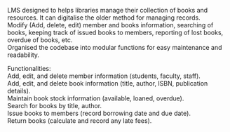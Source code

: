 LMS designed to helps libraries manage their collection of books and resources. It can digitalise the older method for managing records.<br />
Modify (Add, delete, edit) member and books information, searching of books, keeping track of issued books to members, reporting of lost books, overdue of books, etc.<br />
Organised the codebase into modular functions for easy maintenance and readability.<br />

Functionalities:<br />
Add, edit, and delete member information (students, faculty, staff).<br />
Add, edit, and delete book information (title, author, ISBN, publication details).<br />
Maintain book stock information (available, loaned, overdue).<br />
Search for books by title, author.<br />
Issue books to members (record borrowing date and due date).<br />
Return books (calculate and record any late fees).<br />
